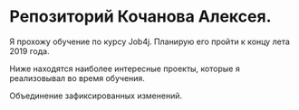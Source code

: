 # Репозиторий Кочанова Алексея.
 
Я прохожу обучение по курсу Job4j. Планирую его пройти к концу лета 2019 года.

Ниже находятся наиболее интересные проекты, которые я реализовывал во время обучения.

Объединение зафиксированных изменений.